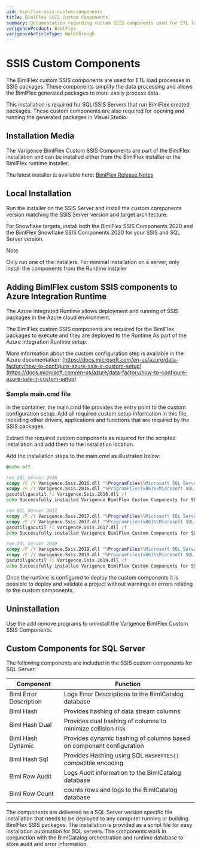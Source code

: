 ```yaml
---
uid: bimlflex-ssis-custom-components
title: BimlFlex SSIS Custom Components
summary: Documentation regarding custom SSIS components used for ETL load processes in SSIS packages in BimlFlex
varigenceProduct: BimlFlex
varigenceArticleType: Walkthrough
---
```

# SSIS Custom Components

The BimlFlex custom SSIS components are used for ETL load processes in SSIS packages. These components simplify the data processing and allows the BimlFlex generated packages to more easily process data.

This installation is required for SQL/SSIS Servers that run BimlFlex created packages. These custom components are also required for opening and running the generated packages in Visual Studio.

## Installation Media

The Varigence BimlFlex Custom SSIS Components are part of the BimlFlex installation and can be installed either from the BimlFlex installer or the BimlFlex runtime installer.

The latest installer is available here: [BimlFlex Release Notes](xref:bimlflex-release-notes-overview)

## Local Installation

Run the installer on the SSIS Server and install the custom components version matching the SSIS Server version and target architecture.

For Snowflake targets, install both the BimlFlex SSIS Components 2020 and the BimlFlex Snowflake SSIS Components 2020 for your SSIS and SQL Server version.

> [!NOTE]
> Only run one of the installers. For minimal installation on a server, only install the components from the Runtime installer

## Adding BimlFlex custom SSIS components to Azure Integration Runtime

The Azure Integrated Runtime allows deployment and running of SSIS packages in the Azure cloud environment.

The BimlFlex custom SSIS components are required for the BimlFlex packages to execute and they are deployed to the Runtime As part of the Azure Integration Runtime setup.

More information about the custom configuration step is available in the Azure documentation: [https://docs.microsoft.com/en-us/azure/data-factory/how-to-configure-azure-ssis-ir-custom-setup](https://docs.microsoft.com/en-us/azure/data-factory/how-to-configure-azure-ssis-ir-custom-setup)

### Sample main.cmd file

In the container, the main.cmd file provides the entry point to the custom configuration setup. Add all required custom setup information in this file, including other drivers, applications and functions that are required by the SSIS packages.

Extract the required custom components as required for the scripted installation and add them to the installation location.

Add the installation steps to the main.cmd as illustrated below:

```cmd
@echo off

rem SQL Server 2016
xcopy /F /Y Varigence.Ssis.2016.dll "%ProgramFiles%\Microsoft SQL Server\130\DTS\Tasks"
xcopy /F /Y Varigence.Ssis.2016.dll "%ProgramFiles(x86)%\Microsoft SQL Server\130\DTS\Tasks"
gacutil\gacutil /i Varigence.Ssis.2016.dll /f
echo Successfully installed Varigence BimlFlex Custom Components for SQL Server 2016.

rem SQL Server 2017
xcopy /F /Y Varigence.Ssis.2017.dll "%ProgramFiles%\Microsoft SQL Server\140\DTS\Tasks"
xcopy /F /Y Varigence.Ssis.2017.dll "%ProgramFiles(x86)%\Microsoft SQL Server\140\DTS\Tasks"
gacutil\gacutil /i Varigence.Ssis.2017.dll /f
echo Successfully installed Varigence BimlFlex Custom Components for SQL Server 2017.

rem SQL Server 2019
xcopy /F /Y Varigence.Ssis.2019.dll "%ProgramFiles%\Microsoft SQL Server\150\DTS\Tasks"
xcopy /F /Y Varigence.Ssis.2019.dll "%ProgramFiles(x86)%\Microsoft SQL Server\150\DTS\Tasks"
gacutil\gacutil /i Varigence.Ssis.2019.dll /f
echo Successfully installed Varigence BimlFlex Custom Components for SQL Server 2019.
```

Once the runtime is configured to deploy the custom components it is possible to deploy and validate a project without warnings or errors relating to the custom components.

## Uninstallation

Use the add remove programs to uninstall the Varigence BimlFlex Custom SSIS Components.

## Custom Components for SQL Server

The following components are included in the SSIS custom components for SQL Server:

| Component              | Function                                                             |
| ---------------------- | -------------------------------------------------------------------- |
| Biml Error Description | Logs Error Descriptions to the BimlCatalog database                  |
| Biml Hash              | Provides hashing of data stream columns                              |
| Biml Hash Dual         | Provides dual hashing of columns to minimize collision risk          |
| Biml Hash Dynamic      | Provides dynamic hashing of columns based on component configuration |
| Biml Hash Sql          | Provides Hashing using SQL `HASHBYTES()` compatible encoding         |
| Biml Row Audit         | Logs Audit information to the BimlCatalog database                   |
| Biml Row Count         | counts rows and logs to the BimlCatalog database                     |

The components are delivered as a SQL Server version specific file installation that needs to be deployed to any computer running or building BimlFlex SSIS packages.
The installation is provided as a script file for easy installation automation for SQL servers.
The components work in conjunction with the BimlCatalog orchestration and runtime database to store audit and error information.
